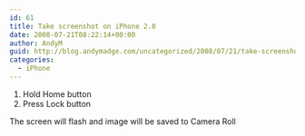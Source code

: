 ```yaml
---
id: 61
title: Take screenshot on iPhone 2.0
date: 2008-07-21T08:22:14+00:00
author: AndyM
guid: http://blog.andymadge.com/uncategorized/2008/07/21/take-screenshot-on-iphone-20/
categories:
  - iPhone
---
```

  1. Hold Home button
  2. Press Lock button

The screen will flash and image will be saved to Camera Roll
